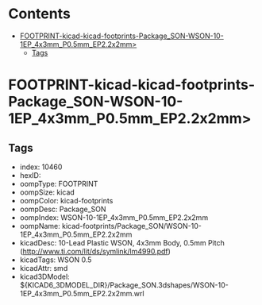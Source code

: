 



Contents
========

* [FOOTPRINT-kicad-kicad-footprints-Package_SON-WSON-10-1EP_4x3mm_P0.5mm_EP2.2x2mm>](#footprint-kicad-kicad-footprints-package_son-wson-10-1ep_4x3mm_p05mm_ep22x2mm)
	* [Tags](#tags)

# FOOTPRINT-kicad-kicad-footprints-Package_SON-WSON-10-1EP_4x3mm_P0.5mm_EP2.2x2mm>

## Tags

- index: 10460
- hexID: 
- oompType: FOOTPRINT
- oompSize: kicad
- oompColor: kicad-footprints
- oompDesc: Package_SON
- oompIndex: WSON-10-1EP_4x3mm_P0.5mm_EP2.2x2mm
- oompName: kicad-footprints/Package_SON/WSON-10-1EP_4x3mm_P0.5mm_EP2.2x2mm
- kicadDesc: 10-Lead Plastic WSON, 4x3mm Body, 0.5mm Pitch (http://www.ti.com/lit/ds/symlink/lm4990.pdf)
- kicadTags: WSON 0.5
- kicadAttr: smd
- kicad3DModel: ${KICAD6_3DMODEL_DIR}/Package_SON.3dshapes/WSON-10-1EP_4x3mm_P0.5mm_EP2.2x2mm.wrl
